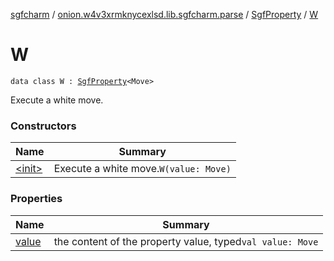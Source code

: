 [sgfcharm](../../../index.md) / [onion.w4v3xrmknycexlsd.lib.sgfcharm.parse](../../index.md) / [SgfProperty](../index.md) / [W](./index.md)

# W

`data class W : `[`SgfProperty`](../index.md)`<Move>`

Execute a white move.

### Constructors

| Name | Summary |
|---|---|
| [&lt;init&gt;](-init-.md) | Execute a white move.`W(value: Move)` |

### Properties

| Name | Summary |
|---|---|
| [value](value.md) | the content of the property value, typed`val value: Move` |
